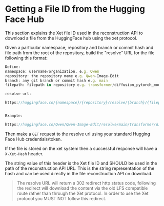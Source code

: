 # Getting a File ID from the Hugging Face Hub

This section explains the Xet file ID used in the reconstruction API to download a file from the HuggingFace hub using the xet protocol.

Given a particular namespace, repository and branch or commit hash and file path from the root of the repository, build the "resolve" URL for the file following this format:

```js
Define:
namespace: username/organization, e.g. Qwen
repository: the repository name e.g. Qwen-Image-Edit
branch: any git branch or commit hash e.g. main
filepath: filepath in repository e.g. transformer/diffusion_pytorch_model-00001-of-00009.safetensors 

resolve url:

https://huggingface.co/{namespace}/{repository}/resolve/{branch}/{filepath}


Example:

https://huggingface.co/Qwen/Qwen-Image-Edit/resolve/main/transformer/diffusion_pytorch_model-00001-of-00009.safetensors
```

Then make a `GET` request to the resolve url using your standard Hugging Face Hub credentials/token.

If the file is stored on the xet system then a successful response will have a `X-Xet-Hash` header.

The string value of this header is the Xet file ID and SHOULD be used in the path of the reconstruction API URL.
This is the string representation of the hash and can be used directly in the file reconstruction API on download.

> The resolve URL will return a 302 redirect http status code, following the redirect will download the content via the old LFS compatible route rather than through the Xet protocol.
In order to use the Xet protocol you MUST NOT follow this redirect.
